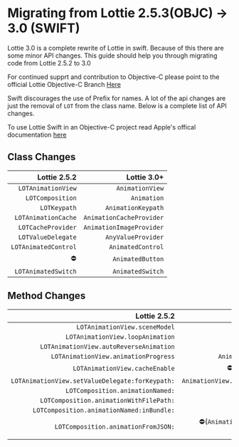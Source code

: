 # Migrating from Lottie 2.5.3(OBJC) -> 3.0 (SWIFT)

Lottie 3.0 is a complete rewrite of Lottie in swift. Because of this there are some minor API changes. This guide should help you through migrating code from Lottie 2.5.2 to 3.0

For continued supprt and contribution to Objective-C please point to the official Lottie Objective-C Branch [Here](https://github.com/airbnb/lottie-ios/tree/lottie/objectiveC)

Swift discourages the use of Prefix for names. A lot of the api changes are just the removal of `LOT` from the class name. Below is a complete list of API changes.

To use Lottie Swift in an Objective-C project read Apple's offical documentation [here](https://developer.apple.com/documentation/swift/imported_c_and_objective-c_apis/importing_swift_into_objective-c)

## Class Changes
| Lottie 2.5.2 | Lottie 3.0+ |
| --:|  --:|
|`LOTAnimationView`|`AnimationView`|
|`LOTComposition`|`Animation`|
|`LOTKeypath`|`AnimationKeypath`|
|`LOTAnimationCache`|`AnimationCacheProvider`|
|`LOTCacheProvider`|`AnimationImageProvider`|
|`LOTValueDelegate`|`AnyValueProvider`|
|`LOTAnimatedControl`|`AnimatedControl`|
|⛔️|`AnimatedButton`|
|`LOTAnimatedSwitch`|`AnimatedSwitch`|

## Method Changes

| Lottie 2.5.2 | Lottie 3.0+ |
| --:|  --:|
|`LOTAnimationView.sceneModel`|`AnimationView.animation`|
|`LOTAnimationView.loopAnimation`|`AnimationView.loopMode`|
|`LOTAnimationView.autoReverseAnimation`|`AnimationView.loopMode`|
|`LOTAnimationView.animationProgress`|`AnimationView.currentProgress`|
|`LOTAnimationView.cacheEnable`|⛔️(Cache is passed in on init)|
|`LOTAnimationView.setValueDelegate:forKeypath:`|`AnimationView.setValueProvider:keypath:`|
|`LOTComposition.animationNamed:`|`Animation.named:`|
|`LOTComposition.animationWithFilePath:`|`Animation.filepath:`|
|`LOTComposition.animationNamed:inBundle:`|`Animation.named:bundle:`|
|`LOTComposition.animationFromJSON:`|⛔️(`Animation` is Encodable/Decodable from data on it's own.)|
<!--stackedit_data:
eyJoaXN0b3J5IjpbLTE1NDEwODc0Ml19
-->

